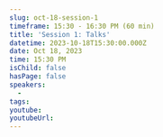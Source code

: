 ```yaml
---
slug: oct-18-session-1
timeframe: 15:30 - 16:30 PM (60 min)
title: 'Session 1: Talks'
datetime: 2023-10-18T15:30:00.000Z
date: Oct 18, 2023
time: 15:30 PM
isChild: false
hasPage: false
speakers:
  -
tags:
youtube:
youtubeUrl:
---
```

